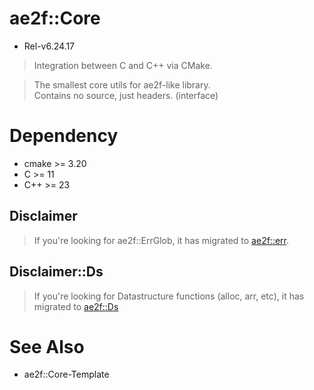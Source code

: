 # ae2f::Core
- Rel-v6.24.17

> Integration between C and C++ via CMake.

> The smallest core utils for ae2f-like library.  
> Contains no source, just headers. (interface)

# Dependency
- cmake     >= 3.20
- C         >= 11
- C++       >= 23

## Disclaimer
> If you're looking for ae2f::ErrGlob, it has migrated to [ae2f::err](https://github.com/ae2f/err).

## Disclaimer::Ds
> If you're looking for Datastructure functions (alloc, arr, etc), it has migrated to [ae2f::Ds](https://github.com/ae2f/Ds)

# See Also
- ae2f::Core-Template